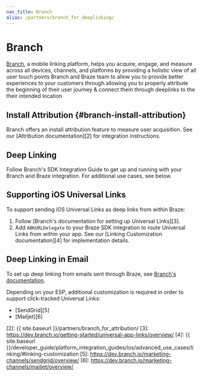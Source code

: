 ```yaml
---
nav_title: Branch
alias: /partners/branch_for_deeplinking/
---
```

# Branch

[Branch][1], a mobile linking platform, helps you acquire, engage, and measure across all devices, channels, and platforms by providing a holistic view of all user touch points	Branch and Braze team to allow you to provide better experiences to your customers through allowing you to properly attribute the beginning of their user journey & connect them through deeplinks to the their intended location

## Install Attribution {#branch-install-attribution}

Branch offers an install attribution feature to measure user acquisition. See our [Attribution documentation][2] for integration instructions.

## Deep Linking

Follow Branch's SDK Integration Guide to get up and running with your Branch and Braze integration. For additional use cases, see below.

## Supporting iOS Universal Links

To support sending iOS Universal Links as deep links from within Braze:

1. Follow [Branch's documentation for setting up Universal Links][3].
2. Add `ABKURLDelegate` to your Braze SDK integration to route Universal Links from within your app. See our [Linking Customization documentation][4] for implementation details.

## Deep Linking in Email

To set up deep linking from emails sent through Braze, see [Branch's documentation](https://docs.branch.io/pages/integrations/braze/).

Depending on your ESP, additional customization is required in order to support click-tracked Universal Links:

- [SendGrid][5]
- [Mailjet][6]


[1]: https://branch.io/
[2]: {{ site.baseurl }}/partners/branch_for_attribution/
[3]: https://dev.branch.io/getting-started/universal-app-links/overview/
[4]: {{ site.baseurl }}/developer_guide/platform_integration_guides/ios/advanced_use_cases/linking/#linking-customization
[5]: https://dev.branch.io/marketing-channels/sendgrid/overview/
[6]: https://dev.branch.io/marketing-channels/mailjet/overview/
